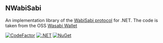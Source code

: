 NWabiSabi
------

An implementation library of the [WabiSabi protocol](https://eprint.iacr.org/2021/206) for .NET. 
The code is taken from the OSS [Wasabi Wallet](https://github.com/zkSNACKs/WalletWasabi) 

[![CodeFactor](https://www.codefactor.io/repository/github/zksnacks/nwabisabi/badge)](https://www.codefactor.io/repository/github/zksnacks/nwabisabi)
[![.NET](https://github.com/zkSNACKs/NWabiSabi/actions/workflows/dotnet-test.yml/badge.svg)](https://github.com/zkSNACKs/NWabiSabi/actions/workflows/dotnet-test.yml)
[![NuGet](https://github.com/zkSNACKs/NWabiSabi/actions/workflows/nuget-publish.yml/badge.svg)](https://github.com/zkSNACKs/NWabiSabi/actions/workflows/nuget-publish.yml)